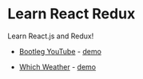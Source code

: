 # Learn React Redux
Learn React.js and Redux!

- [Bootleg YouTube](https://github.com/hhau01/learn-react-redux/tree/master/1-BootlegYouTube) - [demo](https://bootlegyoutube.herokuapp.com/)

- [Which Weather](https://github.com/hhau01/learn-react-redux/tree/master/3-WhichWeather) - [demo](https://which-weather.herokuapp.com/)